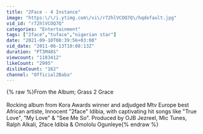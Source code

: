 ```yaml
---
title: "2Face - 4 Instance"
image: "https:\/\/i.ytimg.com\/vi\/r72hlVCOQ7Q\/hqdefault.jpg"
vid_id: "r72hlVCOQ7Q"
categories: "Entertainment"
tags: ["2face","tuface","nigerian star"]
date: "2021-09-10T08:39:56+03:00"
vid_date: "2011-06-13T10:08:13Z"
duration: "PT3M48S"
viewcount: "1183412"
likeCount: "2995"
dislikeCount: "162"
channel: "Official2Baba"
---
```

{% raw %}From the Album;  Grass 2 Grace<br /><br />Rocking album from Kora Awards winner and adjudged Mtv Europe best African artiste, Innocent  &quot;2face&quot; Idibia, with captivating hit songs like &quot;True Love&quot;, &quot;My Love&quot; &amp; &quot;See Me So&quot;. Produced by OJB Jezreel, Mic Tunes, Ralph Alkali, 2face Idibia &amp; Omololu Ogunleye{% endraw %}
